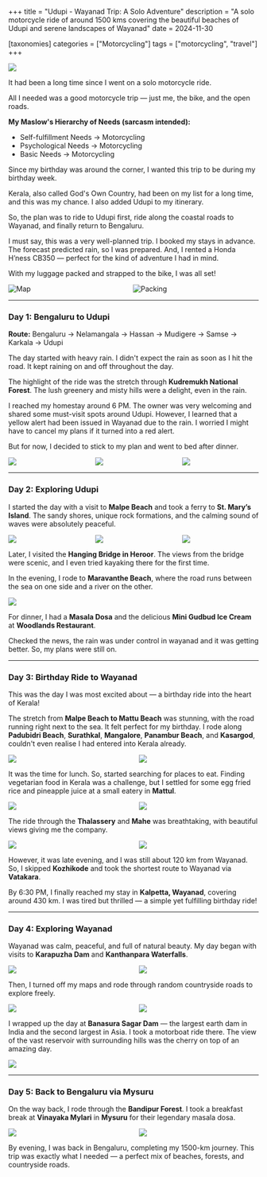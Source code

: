 +++
title = "Udupi - Wayanad Trip: A Solo Adventure"
description = "A solo motorcycle ride of around 1500 kms covering the beautiful beaches of Udupi and serene landscapes of Wayanad"
date = 2024-11-30

[taxonomies]
categories = ["Motorcycling"]
tags = ["motorcycling", "travel"]
+++

<div class="columns">
  <div class="column">
    <img src="/images/posts/udupi-wayanad-trip-20241130/D4_WayanadExploration1.jpg">
  </div>
</div>

It had been a long time since I went on a solo motorcycle ride.

All I needed was a good motorcycle trip — just me, the bike, and the open roads.

**My Maslow's Hierarchy of Needs (sarcasm intended):**

- Self-fulfillment Needs → Motorcycling
- Psychological Needs → Motorcycling
- Basic Needs → Motorcycling

Since my birthday was around the corner, I wanted this trip to be during my birthday week.

Kerala, also called God's Own Country, had been on my list for a long time, and this was my chance.
I also added Udupi to my itinerary.

So, the plan was to ride to Udupi first, ride along the coastal roads to Wayanad, and finally return to Bengaluru.

I must say, this was a very well-planned trip. I booked my stays in advance. The forecast predicted rain, so I was prepared.
And, I rented a Honda H’ness CB350 — perfect for the kind of adventure I had in mind.

With my luggage packed and strapped to the bike, I was all set!

<div class="columns is-mobile">
  <div class="column is-half">
    <img src="/images/posts/udupi-wayanad-trip-20241130/D0_Map1.png" alt="Map">
  </div>
  <div class="column is-half">
    <img src="/images/posts/udupi-wayanad-trip-20241130/D0_Packing.jpg" alt="Packing">
  </div>
</div>

---

### Day 1: Bengaluru to Udupi

**Route:** Bengaluru → Nelamangala → Hassan → Mudigere → Samse → Karkala → Udupi

The day started with heavy rain. I didn't expect the rain as soon as I hit the road.
It kept raining on and off throughout the day.

The highlight of the ride was the stretch through **Kudremukh National Forest**. The lush greenery and misty hills were a delight, even in the rain.

I reached my homestay around 6 PM.
The owner was very welcoming and shared some must-visit spots around Udupi.
However, I learned that a yellow alert had been issued in Wayanad due to the rain. I worried I might have to cancel my plans if it turned into a red alert.

But for now, I decided to stick to my plan and went to bed after dinner.

<div class="columns is-mobile is-align-items-center">
  <div class="column is-4">
    <img src="/images/posts/udupi-wayanad-trip-20241130/D1_Kudremukh1.jpg">
  </div>
  <div class="column is-4">
    <img src="/images/posts/udupi-wayanad-trip-20241130/D1_Kudremukh2.jpg">
  </div>
  <div class="column is-4">
    <img src="/images/posts/udupi-wayanad-trip-20241130/D1_Dinner.jpg">
  </div>
</div>

---

### Day 2: Exploring Udupi

I started the day with a visit to **Malpe Beach** and took a ferry to **St. Mary’s Island**. The sandy shores, unique rock formations, and the calming sound of waves were absolutely peaceful.

<div class="columns is-mobile is-align-items-center">
  <div class="column is-4">
    <img src="/images/posts/udupi-wayanad-trip-20241130/D2_MalpeBeach.jpg">
  </div>
  <div class="column is-4">
    <img src="/images/posts/udupi-wayanad-trip-20241130/D2_StMaryIsland.jpg">
  </div>
  <div class="column is-4">
    <img src="/images/posts/udupi-wayanad-trip-20241130/D2_HangingBridge.jpg">
  </div>
</div>

Later, I visited the **Hanging Bridge in Heroor**. The views from the bridge were scenic, and I even tried kayaking there for the first time.

In the evening, I rode to **Maravanthe Beach**, where the road runs between the sea on one side and a river on the other.

<div class="columns">
  <div class="column">
    <img src="/images/posts/udupi-wayanad-trip-20241130/D2_MaravantheBeach.jpg">
  </div>
</div>

For dinner, I had a **Masala Dosa** and the delicious **Mini Gudbud Ice Cream** at **Woodlands Restaurant**.

Checked the news, the rain was under control in wayanad and it was getting better. So, my plans were still on.

---

### Day 3: Birthday Ride to Wayanad

This was the day I was most excited about — a birthday ride into the heart of Kerala!

The stretch from **Malpe Beach to Mattu Beach** was stunning, with the road running right next to the sea. It felt perfect for my birthday.
I rode along **Padubidri Beach**, **Surathkal**, **Mangalore**, **Panambur Beach**, and **Kasargod**, couldn't even realise I had entered into Kerala already.

<div class="columns is-mobile is-align-items-center is-justify-content-center">
  <div class="column is-5">
    <img src="/images/posts/udupi-wayanad-trip-20241130/D3_PadubidriBeach.jpg">
  </div>
  <div class="column is-6">
    <img src="/images/posts/udupi-wayanad-trip-20241130/D3_Lunch.jpg">
  </div>
</div>

It was the time for lunch. So, started searching for places to eat.
Finding vegetarian food in Kerala was a challenge, but I settled for some egg fried rice and pineapple juice at a small eatery in **Mattul**.

<div class="columns is-mobile is-align-items-center is-justify-content-center">
  <div class="column">
    <img src="/images/posts/udupi-wayanad-trip-20241130/D3_RidingAlongTheSea.jpg">
  </div>
  <div class="column">
    <img src="/images/posts/udupi-wayanad-trip-20241130/D3_PayyanurRailwayStation.jpg">
  </div>
</div>

The ride through the **Thalassery** and **Mahe** was breathtaking, with beautiful views giving me the company.

<div class="columns is-mobile is-align-items-center is-justify-content-center">
  <div class="column">
    <img src="/images/posts/udupi-wayanad-trip-20241130/D3_SomewhereInKerala1.jpg">
  </div>
  <div class="column">
    <img src="/images/posts/udupi-wayanad-trip-20241130/D3_SomewhereInKerala2.jpg">
  </div>
</div>

However, it was late evening, and I was still about 120 km from Wayanad.
So, I skipped **Kozhikode** and took the shortest route to Wayanad via **Vatakara**.

By 6:30 PM, I finally reached my stay in **Kalpetta, Wayanad**, covering around 430 km.
I was tired but thrilled — a simple yet fulfilling birthday ride!

---

### Day 4: Exploring Wayanad

Wayanad was calm, peaceful, and full of natural beauty.
My day began with visits to **Karapuzha Dam** and **Kanthanpara Waterfalls**.

<div class="columns is-mobile is-align-items-center is-justify-content-center">
  <div class="column">
    <img src="/images/posts/udupi-wayanad-trip-20241130/D4_KanthanparaWaterfalls2.jpg">
  </div>
  <div class="column">
    <img src="/images/posts/udupi-wayanad-trip-20241130/D4_KanthanparaWaterfalls1.jpg">
  </div>
</div>

Then, I turned off my maps and rode through random countryside roads to explore freely.

<div class="columns is-mobile is-align-items-center is-justify-content-center">
  <div class="column">
    <img src="/images/posts/udupi-wayanad-trip-20241130/D4_WayanadExploration2.jpg">
  </div>
  <div class="column">
    <img src="/images/posts/udupi-wayanad-trip-20241130/D4_WayanadExploration3.jpg">
  </div>
</div>

I wrapped up the day at **Banasura Sagar Dam** — the largest earth dam in India and the second largest in Asia. I took a motorboat ride there.
The view of the vast reservoir with surrounding hills was the cherry on top of an amazing day.

<div class="columns is-mobile is-align-items-center is-justify-content-center">
  <div class="column">
    <img src="/images/posts/udupi-wayanad-trip-20241130/D4_BanasuraSagarDam1.jpg">
  </div>
</div>

---

### Day 5: Back to Bengaluru via Mysuru

On the way back, I rode through the **Bandipur Forest**.
I took a breakfast break at **Vinayaka Mylari** in **Mysuru** for their legendary masala dosa.

<div class="columns is-mobile is-align-items-center is-justify-content-center">
  <div class="column is-7">
    <img src="/images/posts/udupi-wayanad-trip-20241130/D5_BandipurNationalForest.jpg">
  </div>
  <div class="column is-4">
    <img src="/images/posts/udupi-wayanad-trip-20241130/D5_MysuruChurch.jpg">
  </div>
</div>


By evening, I was back in Bengaluru, completing my 1500-km journey.
This trip was exactly what I needed — a perfect mix of beaches, forests, and countryside roads.
